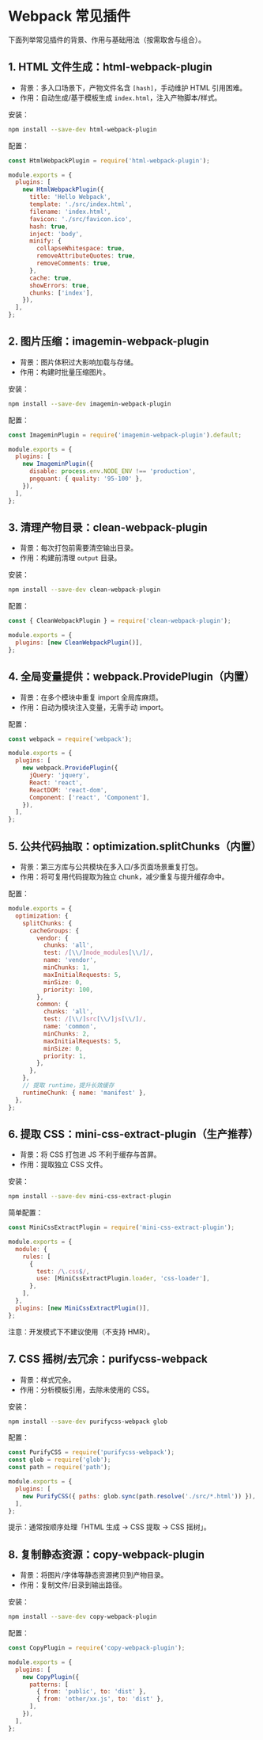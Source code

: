 # Webpack 常见插件

下面列举常见插件的背景、作用与基础用法（按需取舍与组合）。

## 1. HTML 文件生成：html-webpack-plugin

- 背景：多入口场景下，产物文件名含 `[hash]`，手动维护 HTML 引用困难。
- 作用：自动生成/基于模板生成 `index.html`，注入产物脚本/样式。

安装：

```bash
npm install --save-dev html-webpack-plugin
```

配置：

```js
const HtmlWebpackPlugin = require('html-webpack-plugin');

module.exports = {
  plugins: [
    new HtmlWebpackPlugin({
      title: 'Hello Webpack',
      template: './src/index.html',
      filename: 'index.html',
      favicon: './src/favicon.ico',
      hash: true,
      inject: 'body',
      minify: {
        collapseWhitespace: true,
        removeAttributeQuotes: true,
        removeComments: true,
      },
      cache: true,
      showErrors: true,
      chunks: ['index'],
    }),
  ],
};
```

## 2. 图片压缩：imagemin-webpack-plugin

- 背景：图片体积过大影响加载与存储。
- 作用：构建时批量压缩图片。

安装：

```bash
npm install --save-dev imagemin-webpack-plugin
```

配置：

```js
const ImageminPlugin = require('imagemin-webpack-plugin').default;

module.exports = {
  plugins: [
    new ImageminPlugin({
      disable: process.env.NODE_ENV !== 'production',
      pngquant: { quality: '95-100' },
    }),
  ],
};
```

## 3. 清理产物目录：clean-webpack-plugin

- 背景：每次打包前需要清空输出目录。
- 作用：构建前清理 `output` 目录。

安装：

```bash
npm install --save-dev clean-webpack-plugin
```

配置：

```js
const { CleanWebpackPlugin } = require('clean-webpack-plugin');

module.exports = {
  plugins: [new CleanWebpackPlugin()],
};
```

## 4. 全局变量提供：webpack.ProvidePlugin（内置）

- 背景：在多个模块中重复 import 全局库麻烦。
- 作用：自动为模块注入变量，无需手动 import。

配置：

```js
const webpack = require('webpack');

module.exports = {
  plugins: [
    new webpack.ProvidePlugin({
      jQuery: 'jquery',
      React: 'react',
      ReactDOM: 'react-dom',
      Component: ['react', 'Component'],
    }),
  ],
};
```

## 5. 公共代码抽取：optimization.splitChunks（内置）

- 背景：第三方库与公共模块在多入口/多页面场景重复打包。
- 作用：将可复用代码提取为独立 chunk，减少重复与提升缓存命中。

配置：

```js
module.exports = {
  optimization: {
    splitChunks: {
      cacheGroups: {
        vendor: {
          chunks: 'all',
          test: /[\\/]node_modules[\\/]/,
          name: 'vendor',
          minChunks: 1,
          maxInitialRequests: 5,
          minSize: 0,
          priority: 100,
        },
        common: {
          chunks: 'all',
          test: /[\\/]src[\\/]js[\\/]/,
          name: 'common',
          minChunks: 2,
          maxInitialRequests: 5,
          minSize: 0,
          priority: 1,
        },
      },
    },
    // 提取 runtime，提升长效缓存
    runtimeChunk: { name: 'manifest' },
  },
};
```

## 6. 提取 CSS：mini-css-extract-plugin（生产推荐）

- 背景：将 CSS 打包进 JS 不利于缓存与首屏。
- 作用：提取独立 CSS 文件。

安装：

```bash
npm install --save-dev mini-css-extract-plugin
```

简单配置：

```js
const MiniCssExtractPlugin = require('mini-css-extract-plugin');

module.exports = {
  module: {
    rules: [
      {
        test: /\.css$/,
        use: [MiniCssExtractPlugin.loader, 'css-loader'],
      },
    ],
  },
  plugins: [new MiniCssExtractPlugin()],
};
```

注意：开发模式下不建议使用（不支持 HMR）。

## 7. CSS 摇树/去冗余：purifycss-webpack

- 背景：样式冗余。
- 作用：分析模板引用，去除未使用的 CSS。

安装：

```bash
npm install --save-dev purifycss-webpack glob
```

配置：

```js
const PurifyCSS = require('purifycss-webpack');
const glob = require('glob');
const path = require('path');

module.exports = {
  plugins: [
    new PurifyCSS({ paths: glob.sync(path.resolve('./src/*.html')) }),
  ],
};
```

提示：通常按顺序处理「HTML 生成 → CSS 提取 → CSS 摇树」。

## 8. 复制静态资源：copy-webpack-plugin

- 背景：将图片/字体等静态资源拷贝到产物目录。
- 作用：复制文件/目录到输出路径。

安装：

```bash
npm install --save-dev copy-webpack-plugin
```

配置：

```js
const CopyPlugin = require('copy-webpack-plugin');

module.exports = {
  plugins: [
    new CopyPlugin({
      patterns: [
        { from: 'public', to: 'dist' },
        { from: 'other/xx.js', to: 'dist' },
      ],
    }),
  ],
};
```

